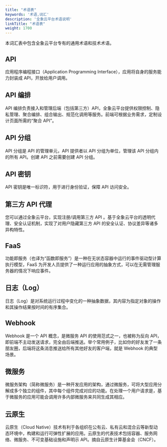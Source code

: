 ```yaml
---
title: "术语表"
keywords: '术语,词汇'
description: '全象云平台术语说明'
linkTitle: "术语表"
weight: 1700
---
```


本词汇表中包含全象云平台专有的通用术语和技术术语。

## API

应用程序编程接口（Application Programming Interface），应用将自身的服务能力封装成 API，开放给用户调用。

## API 编排

API 编排负责接入和管理后端（包括第三方）API，全象云平台提供权限控制、隐私管理、聚合编排、组合输出、规范化调用等服务。前端可根据业务需求，定制设计页面所需的“聚合 API”。

## API 分组

API 分组是 API 的管理单元，API 提供者以 API 分组为单位，管理该 API 分组内的所有 API。创建 API 之前需要创建 API 分组。



## API 密钥

API 密钥是唯一标识符，用于进行身份验证，保障 API 访问安全。



## 第三方 API 代理

您可以通过全象云平台，实现注册/调用第三方 API 。基于全象云平台的透明代理、安全认证机制，实现了对用户隐藏第三方 API 的安全认证、协议差异等诸多异构特性。



## FaaS 

功能即服务（也译为“函数即服务”）是一种在无状态容器中运行的事件驱动型计算执行模型，FaaS 为开发人员提供了一种运行应用的抽象方式，可以在无需管理服务器的情况下响应事件。



## 日志（Log）

日志（Log）是对系统运行过程中变化的一种抽象数据，其内容为指定对象的操作和其操作结果按时间的有序集合。



## Webhook

Webhook 是一个 API 概念，是微服务 API 的使用范式之一，也被称为反向 API，即前端不主动发送请求，完全由后端推送。举个常用例子，比如你的好友发了一条朋友圈，后端将这条消息推送给所有其他好友的客户端，就是 Webhook 的典型场景。



## 微服务

微服务架构（简称微服务）是一种开发应用的架构，通过微服务，可将大型应用分解成多个独立的组件，其中每个组件完成对应的功能。在处理一个用户请求是，基于微服务的应用可能会调用许多内部微服务来共同生成其相应。





## 云原生

云原生（Cloud Native）技术有利于各组织在公有云、私有云和混合云等新型动态环境中，构建和运行可弹性扩展的应用。云原生的代表技术包括容器、服务网络、微服务、不可变基础设施和声明示 API。摘自云原生计算基金会（CNCF）。


